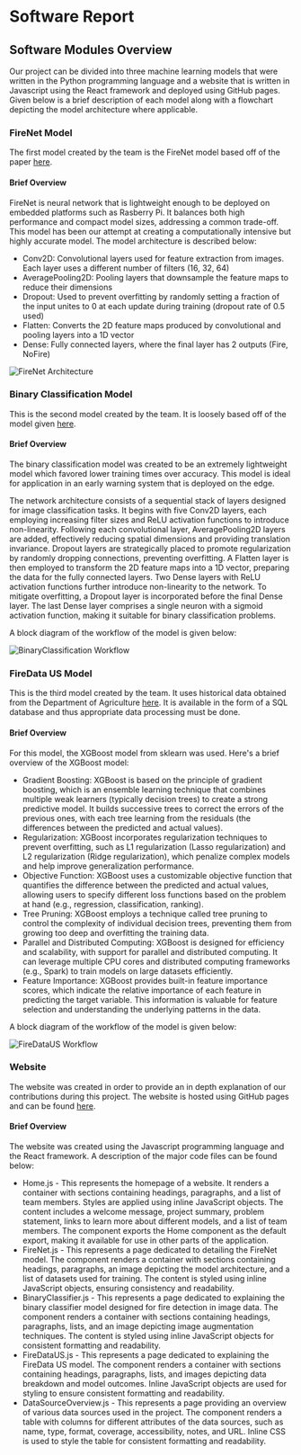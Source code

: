 # Software Report

## Software Modules Overview

Our project can be divided into three machine learning models that were written in the Python programming language and a website that is written in Javascript using the React framework and deployed using GitHub pages. Given below is a brief description of each model along with a flowchart depicting the model architecture where applicable.

### FireNet Model

The first model created by the team is the FireNet model based off of the paper [here](https://arxiv.org/pdf/1905.11922.pdf).

#### Brief Overview
FireNet is neural network that is lightweight enough to be deployed on embedded platforms such as Rasberry Pi. It balances both high performance and compact model sizes, addressing a common trade-off. This model has been our attempt at creating a computationally intensive but highly accurate model. The model architecture is described below:

* Conv2D: Convolutional layers used for feature extraction from images. Each layer uses a different number of filters (16, 32, 64)
* AveragePooling2D: Pooling layers that downsample the feature maps to reduce their dimensions
* Dropout: Used to prevent overfitting by randomly setting a fraction of the input unites to 0 at each update during training (dropout rate of 0.5 used)
* Flatten: Converts the 2D feature maps produced by convolutional and pooling layers into a 1D vector
* Dense: Fully connected layers, where the final layer has 2 outputs (Fire, NoFire)

![FireNet Architecture](https://github.com/sigma31/ec464-website/blob/resources/images/FireNet.png)

### Binary Classification Model
This is the second model created by the team. It is loosely based off of the model given [here](https://www.kaggle.com/code/holdmykaggle/fire-detection-in-images/notebook).

#### Brief Overview
The binary classification model was created to be an extremely lightweight model which favored lower training times over accuracy. This model is ideal for application in an early warning system that is deployed on the edge.

The network architecture consists of a sequential stack of layers designed for image classification tasks. It begins with five Conv2D layers, each employing increasing filter sizes and ReLU activation functions to introduce non-linearity. Following each convolutional layer, AveragePooling2D layers are added, effectively reducing spatial dimensions and providing translation invariance. Dropout layers are strategically placed to promote regularization by randomly dropping connections, preventing overfitting. A Flatten layer is then employed to transform the 2D feature maps into a 1D vector, preparing the data for the fully connected layers. Two Dense layers with ReLU activation functions further introduce non-linearity to the network. To mitigate overfitting, a Dropout layer is incorporated before the final Dense layer. The last Dense layer comprises a single neuron with a sigmoid activation function, making it suitable for binary classification problems.

A block diagram of the workflow of the model is given below:

![BinaryClassification Workflow](https://github.com/sigma31/ec464-website/blob/resources/images/BinaryClassification.png)

### FireData US Model

This is the third model created by the team. It uses historical data obtained from the Department of Agriculture [here](https://www.fs.usda.gov/rds/archive/catalog/RDS-2013-0009.6). It is available in the form of a SQL database and thus appropriate data processing must be done.

#### Brief Overview

For this model, the XGBoost model from sklearn was used. 
Here's a brief overview of the XGBoost model:

* Gradient Boosting: XGBoost is based on the principle of gradient boosting, which is an ensemble learning technique that combines multiple weak learners (typically decision trees) to create a strong predictive model. It builds successive trees to correct the errors of the previous ones, with each tree learning from the residuals (the differences between the predicted and actual values).
* Regularization: XGBoost incorporates regularization techniques to prevent overfitting, such as L1 regularization (Lasso regularization) and L2 regularization (Ridge regularization), which penalize complex models and help improve generalization performance.
* Objective Function: XGBoost uses a customizable objective function that quantifies the difference between the predicted and actual values, allowing users to specify different loss functions based on the problem at hand (e.g., regression, classification, ranking).
* Tree Pruning: XGBoost employs a technique called tree pruning to control the complexity of individual decision trees, preventing them from growing too deep and overfitting the training data.
* Parallel and Distributed Computing: XGBoost is designed for efficiency and scalability, with support for parallel and distributed computing. It can leverage multiple CPU cores and distributed computing frameworks (e.g., Spark) to train models on large datasets efficiently.
* Feature Importance: XGBoost provides built-in feature importance scores, which indicate the relative importance of each feature in predicting the target variable. This information is valuable for feature selection and understanding the underlying patterns in the data.

A block diagram of the workflow of the model is given below:

![FireDataUS Workflow](https://github.com/sigma31/ec464-website/blob/resources/images/FireDataUS.png)

### Website

The website was created in order to provide an in depth explanation of our contributions during this project. The website is hosted using GitHub pages and can be found [here](https://sigma31.github.io/ec464-website/#/).

#### Brief Overview

The website was created using the Javascript programming language and the React framework. A description of the major code files can be found below:
* Home.js - This represents the homepage of a website. It renders a container with sections containing headings, paragraphs, and a list of team members. Styles are applied using inline JavaScript objects. The content includes a welcome message, project summary, problem statement, links to learn more about different models, and a list of team members. The component exports the Home component as the default export, making it available for use in other parts of the application.
* FireNet.js - This represents a page dedicated to detailing the FireNet model. The component renders a container with sections containing headings, paragraphs, an image depicting the model architecture, and a list of datasets used for training. The content is styled using inline JavaScript objects, ensuring consistency and readability.
* BinaryClassifier.js - This represents a page dedicated to explaining the binary classifier model designed for fire detection in image data. The component renders a container with sections containing headings, paragraphs, lists, and an image depicting image augmentation techniques. The content is styled using inline JavaScript objects for consistent formatting and readability.
* FireDataUS.js - This represents a page dedicated to explaining the FireData US model. The component renders a container with sections containing headings, paragraphs, lists, and images depicting data breakdown and model outcomes. Inline JavaScript objects are used for styling to ensure consistent formatting and readability.
* DataSourceOverview.js - This represents a page providing an overview of various data sources used in the project. The component renders a table with columns for different attributes of the data sources, such as name, type, format, coverage, accessibility, notes, and URL. Inline CSS is used to style the table for consistent formatting and readability.










